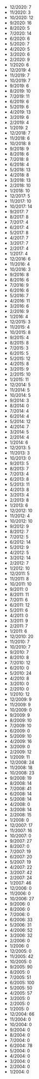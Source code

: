 *  12/2020: 7
*  11/2020: 3
*  10/2020: 12
*  9/2020: 16
*  8/2020: 5
*  7/2020: 14
*  6/2020: 6
*  5/2020: 7
*  4/2020: 5
*  3/2020: 6
*  2/2020: 9
*  1/2020: 6
*  12/2019: 4
*  11/2019: 7
*  10/2019: 7
*  9/2019: 6
*  8/2019: 10
*  7/2019: 11
*  6/2019: 6
*  5/2019: 6
*  4/2019: 13
*  3/2019: 6
*  2/2019: 4
*  1/2019: 2
*  12/2018: 7
*  11/2018: 6
*  10/2018: 8
*  9/2018: 9
*  8/2018: 6
*  7/2018: 8
*  6/2018: 4
*  5/2018: 13
*  4/2018: 8
*  3/2018: 13
*  2/2018: 10
*  1/2018: 10
*  12/2017: 5
*  11/2017: 10
*  10/2017: 14
*  9/2017: 7
*  8/2017: 8
*  7/2017: 4
*  6/2017: 4
*  5/2017: 8
*  4/2017: 7
*  3/2017: 7
*  2/2017: 4
*  1/2017: 4
*  12/2016: 6
*  11/2016: 4
*  10/2016: 3
*  9/2016: 8
*  8/2016: 6
*  7/2016: 9
*  6/2016: 6
*  5/2016: 7
*  4/2016: 11
*  3/2016: 6
*  2/2016: 9
*  1/2016: 4
*  12/2015: 3
*  11/2015: 4
*  10/2015: 8
*  9/2015: 4
*  8/2015: 8
*  7/2015: 3
*  6/2015: 5
*  5/2015: 12
*  4/2015: 8
*  3/2015: 9
*  2/2015: 10
*  1/2015: 11
*  12/2014: 5
*  11/2014: 5
*  10/2014: 5
*  9/2014: 3
*  8/2014: 0
*  7/2014: 4
*  6/2014: 4
*  5/2014: 12
*  4/2014: 7
*  3/2014: 5
*  2/2014: 4
*  1/2014: 6
*  12/2013: 5
*  11/2013: 3
*  10/2013: 0
*  9/2013: 5
*  8/2013: 7
*  7/2013: 4
*  6/2013: 8
*  5/2013: 11
*  4/2013: 8
*  3/2013: 4
*  2/2013: 8
*  1/2013: 6
*  12/2012: 10
*  11/2012: 4
*  10/2012: 10
*  9/2012: 9
*  8/2012: 7
*  7/2012: 5
*  6/2012: 14
*  5/2012: 9
*  4/2012: 5
*  3/2012: 14
*  2/2012: 7
*  1/2012: 10
*  12/2011: 5
*  11/2011: 8
*  10/2011: 10
*  9/2011: 0
*  8/2011: 11
*  7/2011: 6
*  6/2011: 12
*  5/2011: 6
*  4/2011: 0
*  3/2011: 9
*  2/2011: 7
*  1/2011: 6
*  12/2010: 20
*  11/2010: 7
*  10/2010: 7
*  9/2010: 7
*  8/2010: 8
*  7/2010: 12
*  6/2010: 0
*  5/2010: 24
*  4/2010: 8
*  3/2010: 0
*  2/2010: 0
*  1/2010: 12
*  12/2009: 9
*  11/2009: 9
*  10/2009: 0
*  9/2009: 9
*  8/2009: 10
*  7/2009: 10
*  6/2009: 0
*  5/2009: 10
*  4/2009: 16
*  3/2009: 0
*  2/2009: 12
*  1/2009: 11
*  12/2008: 24
*  11/2008: 18
*  10/2008: 23
*  9/2008: 19
*  8/2008: 14
*  7/2008: 41
*  6/2008: 14
*  5/2008: 14
*  4/2008: 0
*  3/2008: 14
*  2/2008: 15
*  1/2008: 0
*  12/2007: 17
*  11/2007: 16
*  10/2007: 0
*  9/2007: 27
*  8/2007: 0
*  7/2007: 19
*  6/2007: 20
*  5/2007: 19
*  4/2007: 22
*  3/2007: 42
*  2/2007: 24
*  1/2007: 46
*  12/2006: 0
*  11/2006: 0
*  10/2006: 27
*  9/2006: 0
*  8/2006: 0
*  7/2006: 0
*  6/2006: 33
*  5/2006: 31
*  4/2006: 52
*  3/2006: 32
*  2/2006: 0
*  1/2006: 0
*  12/2005: 0
*  11/2005: 42
*  10/2005: 0
*  9/2005: 90
*  8/2005: 0
*  7/2005: 51
*  6/2005: 100
*  5/2005: 50
*  4/2005: 57
*  3/2005: 0
*  2/2005: 0
*  1/2005: 0
*  12/2004: 66
*  11/2004: 0
*  10/2004: 0
*  9/2004: 0
*  8/2004: 0
*  7/2004: 0
*  6/2004: 78
*  5/2004: 0
*  4/2004: 0
*  3/2004: 0
*  2/2004: 0
*  1/2004: 0